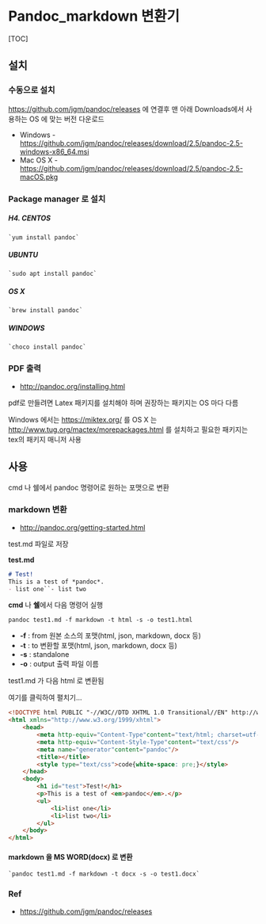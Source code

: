 # Pandoc_markdown 변환기

[^Pandoc]: Haskell 로 만들어진 converter
[^]:  markdown, MediaWiki, textile, HTML, ms 워드(.docx), epub, PDF 등으로 변환이 가능한 유틸리티

[TOC]

## 설치

### 수동으로 설치

<https://github.com/jgm/pandoc/releases> 에 연결후 맨 아래 Downloads에서 사용하는 OS 에 맞는 버전 다운로드

- Windows - <https://github.com/jgm/pandoc/releases/download/2.5/pandoc-2.5-windows-x86_64.msi>
- Mac OS X - <https://github.com/jgm/pandoc/releases/download/2.5/pandoc-2.5-macOS.pkg>

### Package manager 로 설치

##### H4. CENTOS

```
`yum install pandoc`
```

##### UBUNTU

```
`sudo apt install pandoc`
```

##### OS X

```
`brew install pandoc`
```

##### WINDOWS

```
`choco install pandoc`
```



### PDF 출력

- <http://pandoc.org/installing.html>

pdf로 만들려면 Latex 패키지를 설치해야 하며 권장하는 패키지는 OS 마다 다름

Windows 에서는 <https://miktex.org/> 를 OS X 는 <http://www.tug.org/mactex/morepackages.html> 를 설치하고 필요한 패키지는 tex의 패키지 매니저 사용



## 사용

cmd 나 쉘에서 pandoc 명령어로 원하는 포맷으로 변환



### markdown 변환

- <http://pandoc.org/getting-started.html>

test.md 파일로 저장

**test.md**

```markdown
# Test!
This is a test of *pandoc*.
- list one``- list two
```



**cmd** 나 **쉘**에서 다음 명령어 실행

```
pandoc test1.md -f markdown -t html -s -o test1.html
```

- **-f** : from  원본 소스의 포맷(html, json, markdown, docx 등)
- **-t** : to 변환할 포맷(html, json, markdown, docx 등)
- **-s** : standalone
- **-o** : output 출력 파일 이름



test1.md 가 다음 html 로 변환됨

 여기를 클릭하여 펼치기...

```html
<!DOCTYPE html PUBLIC "-//W3C//DTD XHTML 1.0 Transitional//EN" http://www.w3.org/TR/xhtml1/DTD/xhtml1-transitional.dtd">
<html xmlns="http://www.w3.org/1999/xhtml">
    <head>
        <meta http-equiv="Content-Type"content="text/html; charset=utf-8"/>
        <meta http-equiv="Content-Style-Type"content="text/css"/>
        <meta name="generator"content="pandoc"/>
        <title></title>
        <style type="text/css">code{white-space: pre;}</style>
    </head>
    <body>
        <h1 id="test">Test!</h1>
        <p>This is a test of <em>pandoc</em>.</p>
        <ul>
            <li>list one</li>
            <li>list two</li>
        </ul>
    </body>
</html>
```



#### markdown 을 MS WORD(docx) 로 변환

```
`pandoc test1.md -f markdown -t docx -s -o test1.docx`
```



### Ref

- <https://github.com/jgm/pandoc/releases>